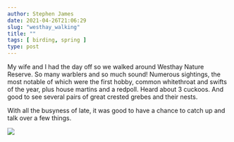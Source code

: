 ```yaml
---
author: Stephen James
date: 2021-04-26T21:06:29
slug: "westhay_walking"
title: ""
tags: [ birding, spring ]
type: post
---
```

My wife and I had the day off so we walked around Westhay Nature Reserve. So many warblers and so much sound! Numerous sightings, the most notable of which were the first hobby, common whitethroat and swifts of the year, plus house martins and a redpoll. Heard about 3 cuckoos. And good to see several pairs of great crested grebes and their nests. 

With all the busyness of late, it was good to have a chance to catch up and talk over a few things. 

![ ](https://www.dropbox.com/s/fjdtvzy8mouvdns/IMG_4742-3.jpeg?raw=1)
